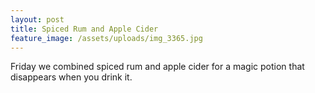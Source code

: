 ```yaml
---
layout: post
title: Spiced Rum and Apple Cider
feature_image: /assets/uploads/img_3365.jpg
---
```

Friday we combined spiced rum and apple cider for a magic potion that disappears when you drink it.